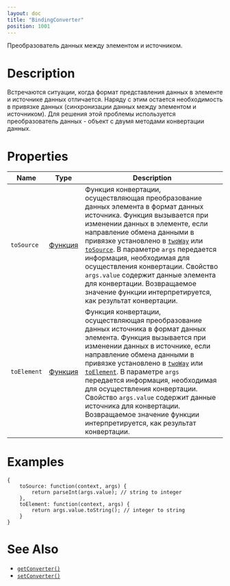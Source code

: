 ```yaml
---
layout: doc
title: "BindingConverter"
position: 1001
---
```


Преобразователь данных между элементом и источником.

# Description

Встречаются ситуации, когда формат представления данных в элементе и источнике данных отличается.
Наряду с этим остается необходимость в привязке данных (синхронизации данных между элементом и
источником). Для решения этой проблемы используется преобразователь данных - объект с двумя
методами конвертации данных.

# Properties

|Name|Type|Description|
|----|----|-----------|
|`toSource`|[Функция](../../Script/)|Функция конвертации, осуществляющая преобразование данных элемента в формат данных источника. Функция вызывается при изменении данных в элементе, если направление обмена данными в привязке установлено в [`twoWay`](../BindingMode/) или [`toSource`](../BindingMode/). В параметре `args` передается информация, необходимая для осуществления конвертации. Свойство `args.value` содержит данные элемента для конвертации. Возвращаемое значение функции интерпретируется, как результат конвертации.|
|`toElement`|[Функция](../../Script/)|Функция конвертации, осуществляющая преобразование данных источника в формат данных элемента. Функция вызывается при изменении данных в источнике, если направление обмена данными в привязке установлено в [`twoWay`](../BindingMode/) или [`toElement`](../BindingMode/). В параметре `args` передается информация, необходимая для осуществления конвертации. Свойство `args.value` содержит данные источника для конвертации. Возвращаемое значение функции интерпретируется, как результат конвертации.|

# Examples

<!-- js отображает некрасиво, пришлось поменять -->
```objc
{
    toSource: function(context, args) {
        return parseInt(args.value); // string to integer
    },
    toElement: function(context, args) {
        return args.value.toString(); // integer to string
    }
}
```

# See Also

* [`getConverter()`](../DataBinding.getConverter/)
* [`setConverter()`](../DataBinding.setConverter/)
